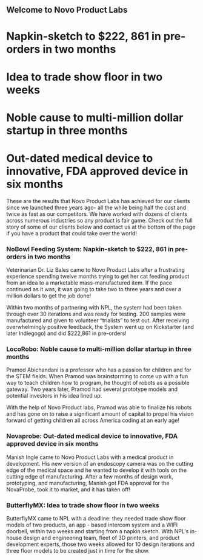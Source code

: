 ## Welcome to Novo Product Labs

# Napkin-sketch to $222, 861 in pre-orders in two months
# Idea to trade show floor in two weeks
# Noble cause to multi-million dollar startup in three months
# Out-dated medical device to innovative, FDA approved device in six months

These are the results that Novo Product Labs has achieved for our clients since we launched three years ago- all the while being half the cost and twice as fast as our competitors. We have worked with dozens of clients across numerous industries so any product is fair game. Check out the full story of some of our clients below and contact us at the bottom of the page if you have a product that could take over the world!

### NoBowl Feeding System: Napkin-sketch to $222, 861 in pre-orders in two months

Veterinarian Dr. Liz Bales came to Novo Product Labs after a frustrating experience spending twelve months trying to get her cat feeding product from an idea to a marketable mass-manufactured item. If the pace continued as it was, it was going to take two to three years and over a million dollars to get the job done!

Within two months of partnering with NPL, the system had been taken through over 30 iterations and was ready for testing. 200 samples were manufactured and given to volunteer “trialists” to test out. After receiving overwhelmingly positive feedback, the System went up on Kickstarter (and later Indiegogo) and did $222,861 in pre-orders!

### LocoRobo: Noble cause to multi-million dollar startup in three months

Pramod Abichandani is a professor who has a passion for children and for the STEM fields. When Pramod was brainstorming to come up with a fun way to teach children how to program, he thought of robots as a possible gateway. Two years later, Pramod had several prototype models and potential investors in his idea lined up.

With the help of Novo Product labs, Pramod was able to finalize his robots and has gone on to raise a significant amount of capital to propel his vision forward of getting children all across America coding at an early age!

### Novaprobe: Out-dated medical device to innovative, FDA approved device in six months

Manish Ingle came to Novo Product Labs with a medical product in development. His new version of an endoscopy camera was on the cutting edge of the medical space and he wanted to develop it with tools on the cutting edge of manufacturing. After a few months of design work, prototyping, and manufacturing, Manish got FDA approval for the NovaProbe, took it to market, and it has taken off!

### ButterflyMX: Idea to trade show floor in two weeks

ButterflyMX came to NPL with a deadline: they needed trade show floor models of two products, an app - based intercom system and a WIFI doorbell, within two weeks and starting from a napkin sketch. With NPL's in-house design and engineering team, fleet of 3D printers, and product development experts, those two weeks allowed for 10 design iterations and three floor models to be created just in time for the show.

